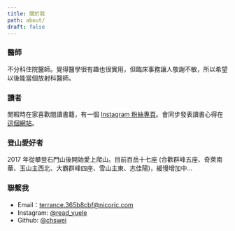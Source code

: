 ```yaml
---
title: 關於我
path: about/
draft: false
---
```


### 醫師

不分科住院醫師。覺得醫學很有趣也很實用，但臨床事務讓人敬謝不敏，所以希望以後能當個放射科醫師。

### 讀者

閒暇時在家喜歡閱讀書籍，有一個 [Instagram 粉絲專頁](https://www.instagram.com/read_yuele/)。會同步發表讀書心得在[這個網站](https://chswei.netlify.app/categories/yue-du)。

### 登山愛好者

2017 年從攀登石門山後開始愛上爬山。目前百岳十七座 (合歡群峰五座、奇萊南華、玉山主西北、大霸群峰四座、雪山主東、志佳陽)，緩慢增加中...

### 聯繫我

- Email：terrance.365b8cbf@nicoric.com
- Instagram: [@read_yuele](https://www.instagram.com/read_yuele/)
- Github: [@chswei](https://github.com/chswei)
